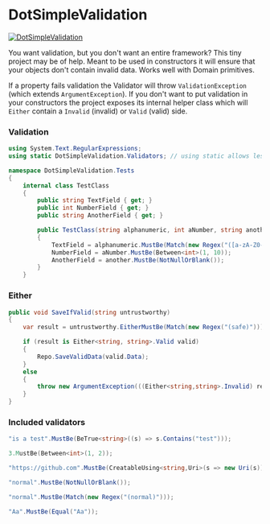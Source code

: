 # DotSimpleValidation

[![DotSimpleValidation](https://img.shields.io/nuget/v/DotSimpleValidation )](https://www.nuget.org/packages/DotSimpleValidation/)

You want validation, but you don't want an entire framework? This tiny project may be of help.
Meant to be used in constructors it will ensure that your objects don't contain invalid data. 
Works well with Domain primitives.

If a property fails validation the Validator will throw `ValidationException` (which extends `ArgumentException`). If you don't want to put validation in your constructors the project exposes its internal helper class which will `Either` contain a `Invalid` (invalid) or `Valid` (valid) side. 

### Validation

```C#
using System.Text.RegularExpressions;
using static DotSimpleValidation.Validators; // using static allows less verbose usage

namespace DotSimpleValidation.Tests
{
    internal class TestClass
    {
        public string TextField { get; }
        public int NumberField { get; }
        public string AnotherField { get; }

        public TestClass(string alphanumeric, int aNumber, string another)
        {
            TextField = alphanumeric.MustBe(Match(new Regex("([a-zA-Z0-9])")));
            NumberField = aNumber.MustBe(Between<int>(1, 10));
            AnotherField = another.MustBe(NotNullOrBlank());
        }
    }
```

### Either

```C#
public void SaveIfValid(string untrustworthy)
{
    var result = untrustworthy.EitherMustBe(Match(new Regex("(safe)")));

    if (result is Either<string, string>.Valid valid)
    {
        Repo.SaveValidData(valid.Data);
    }
    else
    {
        throw new ArgumentException(((Either<string,string>.Invalid) result).Error);    
    } 
}
```

### Included validators

```C#
"is a test".MustBe(BeTrue<string>((s) => s.Contains("test")));
```

```C#
3.MustBe(Between<int>(1, 2));
```

```C#
"https://github.com".MustBe(CreatableUsing<string,Uri>(s => new Uri(s)));
```

```C#
"normal".MustBe(NotNullOrBlank());
```

```C#
"normal".MustBe(Match(new Regex("(normal)")));
```

```C#
"Aa".MustBe(Equal("Aa"));
```

